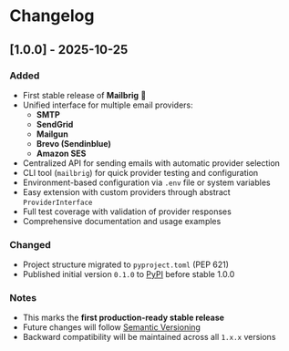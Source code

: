 # Changelog

## [1.0.0] - 2025-10-25
### Added
- First stable release of **Mailbrig** 🎉
- Unified interface for multiple email providers:
  - **SMTP**
  - **SendGrid**
  - **Mailgun**
  - **Brevo (Sendinblue)**
  - **Amazon SES**
- Centralized API for sending emails with automatic provider selection
- CLI tool (`mailbrig`) for quick provider testing and configuration
- Environment-based configuration via `.env` file or system variables
- Easy extension with custom providers through abstract `ProviderInterface`
- Full test coverage with validation of provider responses
- Comprehensive documentation and usage examples

### Changed
- Project structure migrated to `pyproject.toml` (PEP 621)  
- Published initial version `0.1.0` to [PyPI](https://pypi.org/project/mailbridge) before stable 1.0.0

### Notes
- This marks the **first production-ready stable release**
- Future changes will follow [Semantic Versioning](https://semver.org/)
- Backward compatibility will be maintained across all `1.x.x` versions

